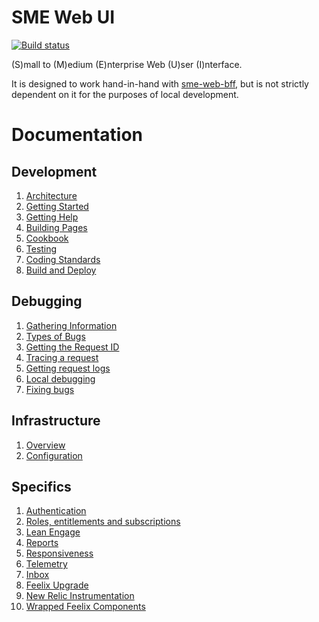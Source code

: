 # SME Web UI

[![Build status](https://badge.buildkite.com/136ac15e403f9d3be9d1dd3910781e553a17a63b4c44866346.svg?branch=master)](https://buildkite.com/myob/sme-web)

(S)mall to (M)edium (E)nterprise Web (U)ser (I)nterface.

It is designed to work hand-in-hand with [sme-web-bff](https://github.com/MYOB-Technology/sme-web-bff), but is not strictly dependent on it for the purposes of local development.


# Documentation

## Development

1. [Architecture](docs/development/architecture.md)
1. [Getting Started](docs/development/getting-started.md)
1. [Getting Help](docs/development/getting-help.md)
1. [Building Pages](docs/development/building-pages.md)
1. [Cookbook](docs/development/cookbook.md)
1. [Testing](docs/development/testing.md)
1. [Coding Standards](docs/development/coding-standards.md)
1. [Build and Deploy](docs/development/build-and-deploy.md)

## Debugging

1. [Gathering Information](docs/debugging/gathering-information.md)
1. [Types of Bugs](docs/debugging/types-of-bugs.md)
1. [Getting the Request ID](docs/debugging/getting-the-request-id.md)
1. [Tracing a request](docs/debugging/tracing-a-request.md)
1. [Getting request logs](docs/debugging/getting-request-logs.md)
1. [Local debugging](docs/debugging/local-debugging.md)
1. [Fixing bugs](docs/debugging/fixing-bugs.md)

## Infrastructure

1. [Overview](docs/infrastructure/infrastructure.md)
1. [Configuration](docs/infrastructure/configuration.md)

## Specifics

1. [Authentication](docs/specifics/authentication.md)
1. [Roles, entitlements and subscriptions](docs/specifics/roles-entitlements-and-subscriptions.md)
1. [Lean Engage](docs/specifics/lean-engage.md)
1. [Reports](docs/specifics/reports.md)
1. [Responsiveness](docs/specifics/responsiveness.md)
1. [Telemetry](docs/specifics/telemetry.md)
1. [Inbox](docs/specifics/inbox.md)
1. [Feelix Upgrade](docs/specifics/feelix-upgrade.md)
1. [New Relic Instrumentation](docs/specifics/new-relix-instrumentation.md)
1. [Wrapped Feelix Components](docs/specifics/wrapped-feelix-components.md)
